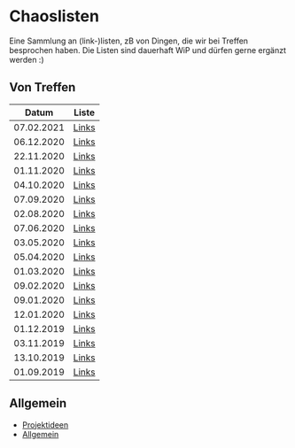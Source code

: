 # Chaoslisten

Eine Sammlung an (link-)listen, zB von Dingen, die wir bei Treffen besprochen haben. Die Listen sind dauerhaft WiP und dürfen gerne ergänzt werden :)

## Von Treffen

| Datum | Liste |
| --- | --- |
| 07.02.2021 | [Links](Treffen/2020_02_07.html) |
| 06.12.2020 | [Links](Treffen/2020_12_06.html) |
| 22.11.2020 | [Links](Treffen/2020_11_22.html) |
| 01.11.2020 | [Links](Treffen/2020_11_01.html) |
| 04.10.2020 | [Links](Treffen/2020_10_04.html) |
| 07.09.2020 | [Links](Treffen/2020_09_07.html) |
| 02.08.2020 | [Links](Treffen/2020_08_02.html) |
| 07.06.2020 | [Links](Treffen/2020_06_07.htm) |
| 03.05.2020 | [Links](Treffen/2020_05_03.md) |
| 05.04.2020 | [Links](Treffen/2020_04_05.md) |
| 01.03.2020 | [Links](Treffen/2020_03_01.md) |
| 09.02.2020 | [Links](Treffen/2020_02_09.md) |
| 09.01.2020 | [Links](Treffen/2020_02_09.md) |
| 12.01.2020 | [Links](Treffen/2020_01_12.md) |
| 01.12.2019 | [Links](Treffen/2019_12_01.md) |
| 03.11.2019 | [Links](Treffen/2019_11_03.md) |
| 13.10.2019 | [Links](Treffen/2019_10_13.md) |
| 01.09.2019 | [Links](Treffen/2019_09_01.md) |

## Allgemein

- [Projektideen](Projektideen.md)
- [Allgemein](Allgemein.md)
